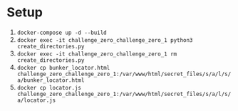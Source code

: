 # Setup
1. `docker-compose up -d --build`
2. `docker exec -it challenge_zero_challenge_zero_1 python3 create_directories.py`
3. `docker exec -it challenge_zero_challenge_zero_1 rm create_directories.py`
4. `docker cp bunker_locator.html challenge_zero_challenge_zero_1:/var/www/html/secret_files/s/a/l/s/a/bunker_locator.html`
5. `docker cp locator.js challenge_zero_challenge_zero_1:/var/www/html/secret_files/s/a/l/s/a/locator.js`